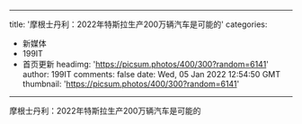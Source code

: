 
---
title: '摩根士丹利：2022年特斯拉生产200万辆汽车是可能的'
categories: 
 - 新媒体
 - 199IT
 - 首页更新
headimg: 'https://picsum.photos/400/300?random=6141'
author: 199IT
comments: false
date: Wed, 05 Jan 2022 12:54:50 GMT
thumbnail: 'https://picsum.photos/400/300?random=6141'
---

<div>   
摩根士丹利：2022年特斯拉生产200万辆汽车是可能的  
</div>
            